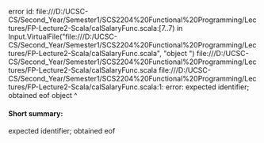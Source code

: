 error id: file:///D:/UCSC-CS/Second_Year/Semester1/SCS2204%20Functional%20Programming/Lectures/FP-Lecture2-Scala/calSalaryFunc.scala:[7..7) in Input.VirtualFile("file:///D:/UCSC-CS/Second_Year/Semester1/SCS2204%20Functional%20Programming/Lectures/FP-Lecture2-Scala/calSalaryFunc.scala", "object ")
file:///D:/UCSC-CS/Second_Year/Semester1/SCS2204%20Functional%20Programming/Lectures/FP-Lecture2-Scala/calSalaryFunc.scala
file:///D:/UCSC-CS/Second_Year/Semester1/SCS2204%20Functional%20Programming/Lectures/FP-Lecture2-Scala/calSalaryFunc.scala:1: error: expected identifier; obtained eof
object 
       ^
#### Short summary: 

expected identifier; obtained eof